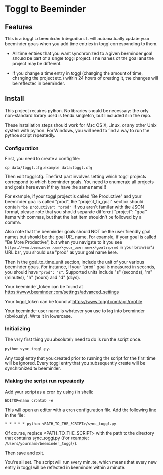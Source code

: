 # Toggl to Beeminder

## Features

This is a toggl to beeminder integration. It will automatically update your beeminder goals when you add time entries in toggl corresponding to them.

- All time entries that you want synchronized to a given beeminder goal should be part of a single toggl project. The names of the goal and the project may be different.

- If you change a time entry in toggl (changing the amount of time, changing the project etc.) within 24 hours of creating it, the changes will be reflected in beeminder.

## Install

This project requires python. No libraries should be necessary: the only non-standard library used is tendo.singleton, but I included it in the repo.

These installation steps should work for Mac OS X, Linux, or any other Unix system with python. For Windows, you will need to find a way to run the python script repeatedly.

### Configuration

First, you need to create a config file:

`cp data/toggl.cfg.example data/toggl.cfg`

Then edit toggl.cfg. The first part involves setting which toggl projects correspond to which beeminder goals. You need to enumerate all projects and goals here even if they have the same name!!!

For example, if your toggl project is called "Be Productive" and your beeminder goal is called "prod", the "project_to_goal" section should contain `"be productive": "prod"`. If you aren't familiar with the JSON format, please note that you should separate different "project": "goal" items with commas, but that the last item shouldn't be followed by a comma.

Also note that the beeminder goals should NOT be the user friendly goal names but should be the goal URL name. For example, if your goal is called "Be More Productive", but when you navigate to it you see `https://www.beeminder.com/<your_username>/goals/prod` in your browser's URL bar, you should use "prod" as your goal name here.

Then in the goal_to_time_unit section, include the unit of your various beeminder goals. For instance, if your "prod" goal is measured in seconds, you should have `"prod": "s"`. Supported units include "s" (seconds), "m" (minutes), "h" (hours) and "d" (days).

Your beeminder_token can be found at https://www.beeminder.com/settings/advanced_settings

Your toggl_token can be found at https://www.toggl.com/app/profile

Your beeminder user name is whatever you use to log into beeminder (obviously). Write it in lowercase.

### Initializing

The very first thing you absolutely need to do is run the script once.

`python sync_toggl.py`.

Any toogl entry that you created prior to running the script for the first time will be ignored. Every toggl entry that you subsequently create will be synchronized to beeminder.

### Making the script run repeatedly

Add your script as a cron by using (in shell):

`EDITOR=nano crontab -e`

This will open an editor with a cron configuration file. Add the following line in the file:

`* * * * * python <PATH_TO_THE_SCRIPT>/sync_toggl.py`

Of course, replace <PATH_TO_THE_SCRIPT> with the path to the directory that contains sync_toggl.py (For example: `/Users/yourname/beeminder_toggl/`).

Then save and exit.

You're all set. The script will run every minute, which means that every new entry in toggl will be reflected in beeminder within a minute.
